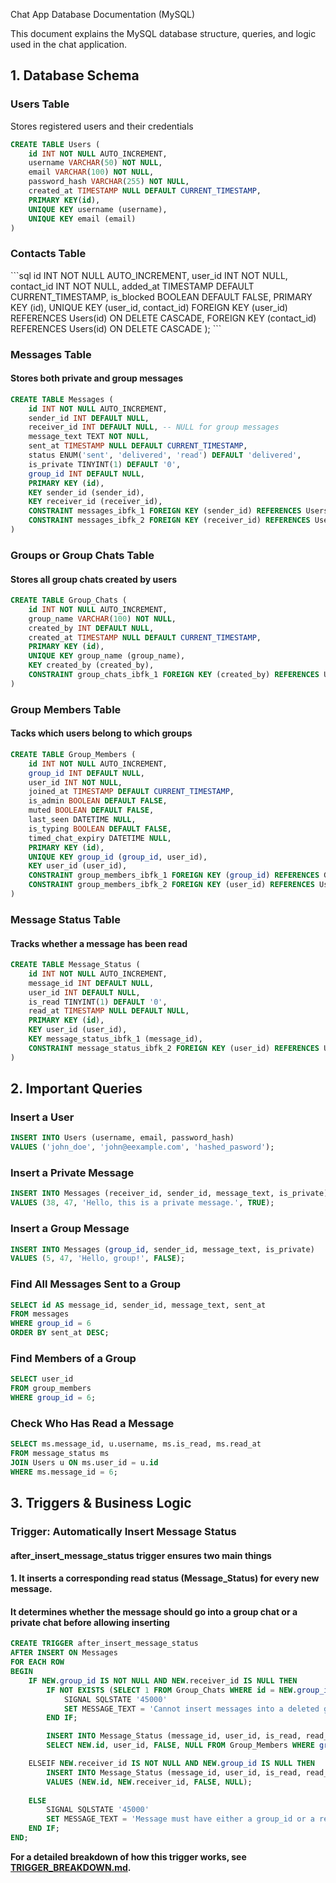 Chat App Database Documentation (MySQL)

This document explains the MySQL database structure, queries, and logic used in the chat application.


<h2>1. Database Schema</h2>
<h3>Users Table</h3>
Stores registered users and their credentials

```sql
CREATE TABLE Users (
    id INT NOT NULL AUTO_INCREMENT, 
    username VARCHAR(50) NOT NULL, 
    email VARCHAR(100) NOT NULL,
    password_hash VARCHAR(255) NOT NULL, 
    created_at TIMESTAMP NULL DEFAULT CURRENT_TIMESTAMP, 
    PRIMARY KEY(id),
    UNIQUE KEY username (username),
    UNIQUE KEY email (email)
)
 ```
<h3> Contacts Table</h3>
```sql
id INT NOT NULL AUTO_INCREMENT, 
user_id INT NOT NULL, 
contact_id INT NOT NULL, 
added_at TIMESTAMP DEFAULT CURRENT_TIMESTAMP,
is_blocked BOOLEAN DEFAULT FALSE,
PRIMARY KEY (id),
UNIQUE KEY (user_id, contact_id)
FOREIGN KEY (user_id) REFERENCES Users(id) ON DELETE CASCADE,
FOREIGN KEY (contact_id) REFERENCES Users(id) ON DELETE CASCADE
);
```


<h3>Messages Table</h3>
<h4>Stores both private and group messages</h4>

```sql
CREATE TABLE Messages (
    id INT NOT NULL AUTO_INCREMENT, 
    sender_id INT DEFAULT NULL, 
    receiver_id INT DEFAULT NULL, -- NULL for group messages
    message_text TEXT NOT NULL, 
    sent_at TIMESTAMP NULL DEFAULT CURRENT_TIMESTAMP,
    status ENUM('sent', 'delivered', 'read') DEFAULT 'delivered',
    is_private TINYINT(1) DEFAULT '0',
    group_id INT DEFAULT NULL, 
    PRIMARY KEY (id),
    KEY sender_id (sender_id),
    KEY receiver_id (receiver_id),
    CONSTRAINT messages_ibfk_1 FOREIGN KEY (sender_id) REFERENCES Users (id) ON DELETE SET NULL, 
    CONSTRAINT messages_ibfk_2 FOREIGN KEY (receiver_id) REFERENCES Users (id) ON DELETE SET NULL
)
```

<h3>Groups or Group Chats Table</h3>
<h4>Stores all group chats created by users</h4>

```sql
CREATE TABLE Group_Chats (
    id INT NOT NULL AUTO_INCREMENT, 
    group_name VARCHAR(100) NOT NULL, 
    created_by INT DEFAULT NULL, 
    created_at TIMESTAMP NULL DEFAULT CURRENT_TIMESTAMP, 
    PRIMARY KEY (id),
    UNIQUE KEY group_name (group_name),
    KEY created_by (created_by), 
    CONSTRAINT group_chats_ibfk_1 FOREIGN KEY (created_by) REFERENCES Users (id) ON DELETE RESTRICT
)
```

<h3>Group Members Table</h3>
<h4>Tacks which users belong to which groups</h4>

```sql
CREATE TABLE Group_Members (
    id INT NOT NULL AUTO_INCREMENT,
    group_id INT DEFAULT NULL, 
    user_id INT NOT NULL,
    joined_at TIMESTAMP DEFAULT CURRENT_TIMESTAMP,
    is_admin BOOLEAN DEFAULT FALSE,
    muted BOOLEAN DEFAULT FALSE,
    last_seen DATETIME NULL,
    is_typing BOOLEAN DEFAULT FALSE,
    timed_chat_expiry DATETIME NULL,
    PRIMARY KEY (id),
    UNIQUE KEY group_id (group_id, user_id),
    KEY user_id (user_id),
    CONSTRAINT group_members_ibfk_1 FOREIGN KEY (group_id) REFERENCES Group_Chats (id) ON DELETE SET NULL, 
    CONSTRAINT group_members_ibfk_2 FOREIGN KEY (user_id) REFERENCES Users (id) ON DELETE CASCADE
)
```

<h3>Message Status Table</h3>
<h4>Tracks whether a message has been read</h4>

```sql
CREATE TABLE Message_Status (
    id INT NOT NULL AUTO_INCREMENT, 
    message_id INT DEFAULT NULL, 
    user_id INT DEFAULT NULL, 
    is_read TINYINT(1) DEFAULT '0', 
    read_at TIMESTAMP NULL DEFAULT NULL, 
    PRIMARY KEY (id), 
    KEY user_id (user_id), 
    KEY message_status_ibfk_1 (message_id),
    CONSTRAINT message_status_ibfk_2 FOREIGN KEY (user_id) REFERENCES Users (id) ON DELETE SET NULL
)
```

<h2>2. Important Queries</h2>
<h3>Insert a User</h3>

```sql
INSERT INTO Users (username, email, password_hash)
VALUES ('john_doe', 'john@eexample.com', 'hashed_pasword');
```
<h3>Insert a Private Message</h3>

```sql  
INSERT INTO Messages (receiver_id, sender_id, message_text, is_private)
VALUES (38, 47, 'Hello, this is a private message.', TRUE);
```
<h3>Insert a Group Message</h3>

```sql 
INSERT INTO Messages (group_id, sender_id, message_text, is_private)
VALUES (5, 47, 'Hello, group!', FALSE);
```
<h3>Find All Messages Sent to a Group</h3>

```sql  
SELECT id AS message_id, sender_id, message_text, sent_at
FROM messages
WHERE group_id = 6
ORDER BY sent_at DESC;
```
<h3>Find Members of a Group</h3>

```sql
SELECT user_id 
FROM group_members
WHERE group_id = 6; 
```
<h3>Check Who Has Read a Message</h3>

```sql
SELECT ms.message_id, u.username, ms.is_read, ms.read_at
FROM message_status ms
JOIN Users u ON ms.user_id = u.id
WHERE ms.message_id = 6;
```
<h2>3. Triggers & Business Logic</h2>
<h3>Trigger: Automatically Insert Message Status</h3>

<h4>after_insert_message_status trigger ensures two main things</h4>

<h4>1. It inserts a corresponding read status (Message_Status) for every new message.</h4>
<h4>It determines whether the message should go into a group chat or a private chat before allowing inserting</h4>

```sql
CREATE TRIGGER after_insert_message_status
AFTER INSERT ON Messages
FOR EACH ROW
BEGIN
    IF NEW.group_id IS NOT NULL AND NEW.receiver_id IS NULL THEN
        IF NOT EXISTS (SELECT 1 FROM Group_Chats WHERE id = NEW.group_id) THEN
            SIGNAL SQLSTATE '45000'
            SET MESSAGE_TEXT = 'Cannot insert messages into a deleted group';
        END IF;

        INSERT INTO Message_Status (message_id, user_id, is_read, read_at)
        SELECT NEW.id, user_id, FALSE, NULL FROM Group_Members WHERE group_id = NEW.group_id;

    ELSEIF NEW.receiver_id IS NOT NULL AND NEW.group_id IS NULL THEN
        INSERT INTO Message_Status (message_id, user_id, is_read, read_at)
        VALUES (NEW.id, NEW.receiver_id, FALSE, NULL);
    
    ELSE
        SIGNAL SQLSTATE '45000'
        SET MESSAGE_TEXT = 'Message must have either a group_id or a receiver_id.';
    END IF;
END;
```


**For a detailed breakdown of how this trigger works, see [TRIGGER_BREAKDOWN.md](TRIGGER_BREAKDOWN.md).**













